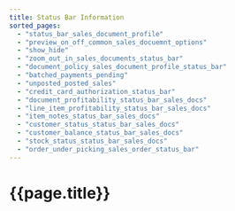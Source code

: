 ```yaml
---
title: Status Bar Information
sorted_pages:
  - "status_bar_sales_document_profile"
  - "preview_on_off_common_sales_docuemnt_options"
  - "show_hide"
  - "zoom_out_in_sales_documents_status_bar"
  - "document_policy_sales_document_profile_status_bar"
  - "batched_payments_pending"
  - "unposted_posted_sales"
  - "credit_card_authorization_status_bar"
  - "document_profitability_status_bar_sales_docs"
  - "line_item_profitability_status_bar_sales_docs"
  - "item_notes_status_bar_sales_docs"
  - "customer_status_status_bar_sales_docs"
  - "customer_balance_status_bar_sales_docs"
  - "stock_status_status_bar_sales_docs"
  - "order_under_picking_sales_order_status_bar"
---
```

# {{page.title}}
